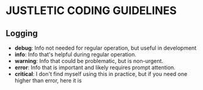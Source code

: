 # JUSTLETIC CODING GUIDELINES

## Logging

- **debug**: Info not needed for regular operation, but useful in development
- **info**: Info that's helpful during regular operation.
- **warning**: Info that could be problematic, but is non-urgent.
- **error**: Info that is important and likely requires prompt attention.
- **critical**: I don't find myself using this in practice, but if you need one higher than error, here it is
